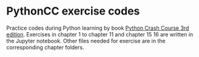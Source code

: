 # PythonCC exercise codes
Practice codes during Python learning by book [Python Crash Course 3rd edition](https://nostarch.com/python-crash-course-3rd-edition).
Exercises in chapter 1 to chapter 11 and chapter 15 16 are written in the Jupyter notebook. Other files needed for exercise are in the corresponding chapter folders.
